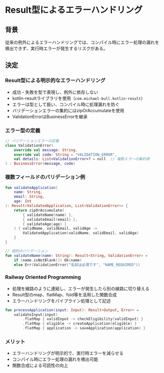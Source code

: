# Result型によるエラーハンドリング

## 背景

従来の例外によるエラーハンドリングでは、コンパイル時にエラー処理の漏れを検出できず、実行時エラーが発生するリスクがある。

## 決定

### Result型による明示的なエラーハンドリング

- 成功・失敗を型で表現し、例外に依存しない
- kotlin-resultライブラリを使用（`com.michael-bull.kotlin-result`）
- エラーは型として扱い、コンパイル時に処理漏れを防ぐ
- バリデーションエラーの集約にはzipOrAccumulateを使用
- ValidationErrorはBusinessErrorを継承

### エラー型の定義

```kotlin
// バリデーションエラーの定義
class ValidationError(
    override val message: String,
    override val code: String = "VALIDATION_ERROR",
    val details: List<ValidationError>? = null  // 複数エラーの集約用
) : BusinessError(message, code)
```

### 複数フィールドのバリデーション例

```kotlin
fun validateApplication(
    name: String,
    email: String,
    age: Int
): Result<ValidatedApplication, List<ValidationError>> {
    return zipOrAccumulate(
        { validateName(name) },
        { validateEmail(email) },
        { validateAge(age) }
    ) { validName, validEmail, validAge ->
        ValidatedApplication(validName, validEmail, validAge)
    }
}

// 個別のバリデーション
fun validateName(name: String): Result<String, ValidationError> =
    if (name.isNotBlank()) Ok(name)
    else Err(ValidationError("名前は必須です", "NAME_REQUIRED"))
```

### Railway Oriented Programming

- 処理を線路のように連結し、エラーが発生したら別の線路に切り替える
- Result型のmap、flatMap、fold等を活用した関数合成
- エラーハンドリングをパイプライン処理として記述

```kotlin
fun processApplication(input: Input): Result<Output, Error> =
    validateInput(input)
        .flatMap { validInput -> checkEligibility(validInput) }
        .flatMap { eligible -> createApplication(eligible) }
        .flatMap { application -> saveApplication(application) }
```

### メリット

- エラーハンドリングが明示的で、実行時エラーを減らせる
- コンパイル時にエラー処理の漏れを検出可能
- 関数合成による可読性の向上